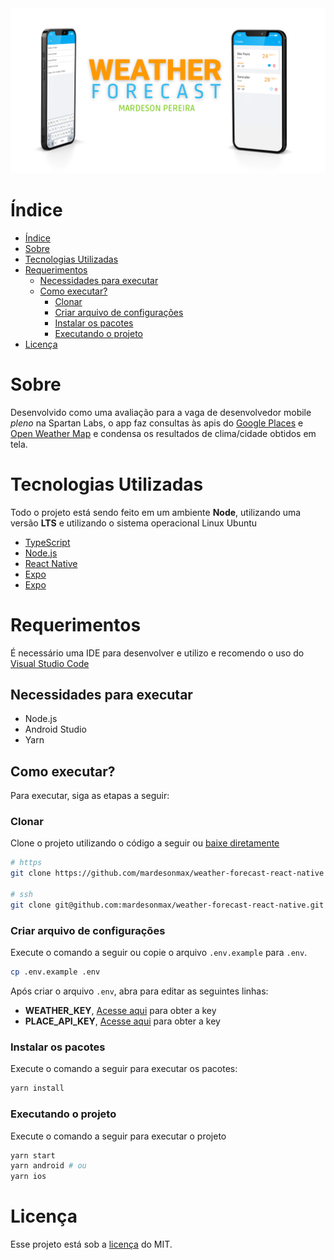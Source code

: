 <div align="center">
  <img alt="cover" title="Weather Forecast" src="./.github/cover.png" />
</div>

# Índice

- [Índice](#índice)
- [Sobre](#sobre)
- [Tecnologias Utilizadas](#tecnologias-utilizadas)
- [Requerimentos](#requerimentos)
  - [Necessidades para executar](#necessidades-para-executar)
  - [Como executar?](#como-executar)
    - [Clonar](#clonar)
    - [Criar arquivo de configurações](#criar-arquivo-de-configurações)
    - [Instalar os pacotes](#instalar-os-pacotes)
    - [Executando o projeto](#executando-o-projeto)
- [Licença](#licença)

# Sobre

Desenvolvido como uma avaliação para a vaga de desenvolvedor mobile _pleno_ na Spartan Labs, o app faz consultas às apis do [Google Places](https://developers.google.com/maps/documentation/places/web-service/overview) e [Open Weather Map](https://openweathermap.org/api) e condensa os resultados de clima/cidade obtidos em tela.

# Tecnologias Utilizadas

Todo o projeto está sendo feito em um ambiente **Node**, utilizando uma versão **LTS** e utilizando o sistema operacional Linux Ubuntu

- [TypeScript](https://www.typescriptlang.org/)
- [Node.js](https://nodejs.org/)
- [React Native](https://reactnative.dev/)
- [Expo](https://docs.expo.dev/)
- [Expo](https://yarnpkg.com/)

# Requerimentos

 É necessário uma IDE para desenvolver e utilizo e recomendo o uso do [Visual Studio Code](https://code.visualstudio.com/)

## Necessidades para executar

- Node.js
- Android Studio
- Yarn

## Como executar?

Para executar, siga as etapas a seguir:

### Clonar

Clone o projeto utilizando o código a seguir ou [baixe diretamente](https://github.com/mardesonmax/weather-forecast-react-native/archive/refs/heads/main.zip)

```sh
# https
git clone https://github.com/mardesonmax/weather-forecast-react-native

# ssh
git clone git@github.com:mardesonmax/weather-forecast-react-native.git
```

### Criar arquivo de configurações

Execute o comando a seguir ou copie o arquivo `.env.example` para `.env`.

```sh
cp .env.example .env
```

Após criar o arquivo `.env`, abra para editar as seguintes linhas:

- **WEATHER_KEY**, [Acesse aqui](https://openweathermap.org/api) para obter a key
- **PLACE_API_KEY**, [Acesse aqui](https://console.cloud.google.com/projectselector2/google/maps-apis/credentials) para obter a key

### Instalar os pacotes

Execute o comando a seguir para executar os pacotes:

```sh
yarn install
```

### Executando o projeto

Execute o comando a seguir para executar o projeto

```sh
yarn start
yarn android # ou
yarn ios
```

# Licença

Esse projeto está sob a [licença](./license.md) do MIT.
